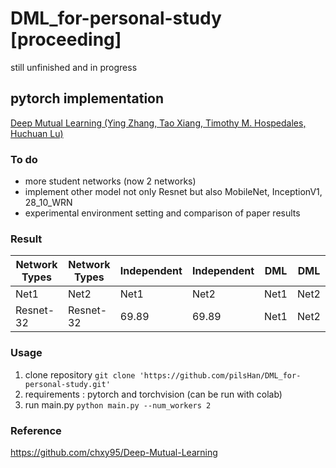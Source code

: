 # DML_for-personal-study **[proceeding]**
still unfinished and in progress
## pytorch implementation    
[Deep Mutual Learning (Ying Zhang, Tao Xiang, Timothy M. Hospedales, Huchuan Lu)](https://arxiv.org/pdf/1706.00384.pdf)   

### To do
- more student networks (now 2 networks)   
- implement other model not only Resnet but also MobileNet, InceptionV1, 28_10_WRN
- experimental environment setting and comparison of paper results

### Result
|Network Types|Network Types|Independent|Independent|DML|DML|
|----|----|----|----|----|----|
|Net1|Net2|Net1|Net2|Net1|Net2|
|Resnet-32|Resnet-32|69.89|69.89|Net1|Net2|

### Usage
1. clone repository `git clone 'https://github.com/pilsHan/DML_for-personal-study.git'`
2. requirements : pytorch and torchvision (can be run with colab)
3. run main.py `python main.py --num_workers 2`

### Reference  
https://github.com/chxy95/Deep-Mutual-Learning
